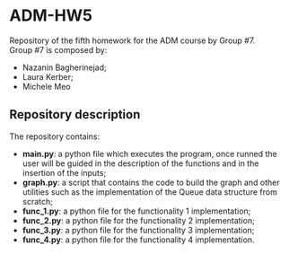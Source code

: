 # ADM-HW5
Repository of the fifth homework for the ADM course by Group #7.  
Group #7 is composed by:  
- Nazanin Bagherinejad;  
- Laura Kerber;  
- Michele Meo  

## Repository description
The repository contains:  
- **main.py**: a python file which executes the program, once runned the user will be guided in the description of the functions and in the insertion of the inputs;  
- **graph.py**: a script that contains the code to build the graph and other utilities such as the implementation of the Queue data structure from scratch;
- **func_1.py**: a python file for the functionality 1 implementation;
- **func_2.py**: a python file for the functionality 2 implementation;
- **func_3.py**: a python file for the functionality 3 implementation;
- **func_4.py**: a python file for the functionality 4 implementation.
